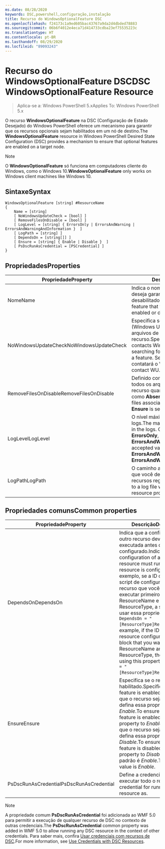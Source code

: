 ```yaml
---
ms.date: 08/28/2020
keywords: DSC,powershell,configuração,instalação
title: Recurso do WindowsOptionalFeature DSC
ms.openlocfilehash: f24173c1a9ed605bac43767a9da2d4dbded78883
ms.sourcegitcommit: 06b6f4012e4eca71d414733cdba23ef75535223c
ms.translationtype: HT
ms.contentlocale: pt-BR
ms.lasthandoff: 08/29/2020
ms.locfileid: "89093243"
---
```

# <a name="dsc-windowsoptionalfeature-resource"></a><span data-ttu-id="e6af5-103">Recurso do WindowsOptionalFeature DSC</span><span class="sxs-lookup"><span data-stu-id="e6af5-103">DSC WindowsOptionalFeature Resource</span></span>

> <span data-ttu-id="e6af5-104">Aplica-se a: Windows PowerShell 5.x</span><span class="sxs-lookup"><span data-stu-id="e6af5-104">Applies To: Windows PowerShell 5.x</span></span>

<span data-ttu-id="e6af5-105">O recurso **WindowsOptionalFeature** na DSC (Configuração de Estado Desejado) do Windows PowerShell oferece um mecanismo para garantir que os recursos opcionais sejam habilitados em um nó de destino.</span><span class="sxs-lookup"><span data-stu-id="e6af5-105">The **WindowsOptionalFeature** resource in Windows PowerShell Desired State Configuration (DSC) provides a mechanism to ensure that optional features are enabled on a target node.</span></span>

> [!NOTE]
> <span data-ttu-id="e6af5-106">O **WindowsOptionalFeature** só funciona em computadores cliente do Windows, como o Windows 10.</span><span class="sxs-lookup"><span data-stu-id="e6af5-106">**WindowsOptionalFeature** only works on Windows client machines like Windows 10.</span></span>

## <a name="syntax"></a><span data-ttu-id="e6af5-107">Sintaxe</span><span class="sxs-lookup"><span data-stu-id="e6af5-107">Syntax</span></span>

```Syntax
WindowsOptionalFeature [string] #ResourceName
{
    Name = [string]
    [ NoWindowsUpdateCheck = [bool] ]
    [ RemoveFilesOnDisable = [bool] ]
    [ LogLevel = [string] { ErrorsOnly | ErrorsAndWarning | ErrorsAndWarningAndInformation }  ]
    [ LogPath = [string] ]
    [ DependsOn = [string[]] ]
    [ Ensure = [string] { Enable | Disable }  ]
    [ PsDscRunAsCredential = [PSCredential] ]
}
```

## <a name="properties"></a><span data-ttu-id="e6af5-108">Propriedades</span><span class="sxs-lookup"><span data-stu-id="e6af5-108">Properties</span></span>

|<span data-ttu-id="e6af5-109">Propriedade</span><span class="sxs-lookup"><span data-stu-id="e6af5-109">Property</span></span> |<span data-ttu-id="e6af5-110">Descrição</span><span class="sxs-lookup"><span data-stu-id="e6af5-110">Description</span></span> |
|---|---|
|<span data-ttu-id="e6af5-111">Nome</span><span class="sxs-lookup"><span data-stu-id="e6af5-111">Name</span></span> |<span data-ttu-id="e6af5-112">Indica o nome do recurso que você deseja garantir que esteja habilitado ou desabilitado.</span><span class="sxs-lookup"><span data-stu-id="e6af5-112">Indicates the name of the feature that you want to ensure is enabled or disabled.</span></span> |
|<span data-ttu-id="e6af5-113">NoWindowsUpdateCheck</span><span class="sxs-lookup"><span data-stu-id="e6af5-113">NoWindowsUpdateCheck</span></span> |<span data-ttu-id="e6af5-114">Especifica se o DISM contata o WU (Windows Update) ao procurar os arquivos de origem para habilitar um recurso.</span><span class="sxs-lookup"><span data-stu-id="e6af5-114">Specifies whether DISM contacts Windows Update (WU) when searching for the source files to enable a feature.</span></span> <span data-ttu-id="e6af5-115">Se `$true`, o DISM não contatará o WU.</span><span class="sxs-lookup"><span data-stu-id="e6af5-115">If `$true`, DISM does not contact WU.</span></span> |
|<span data-ttu-id="e6af5-116">RemoveFilesOnDisable</span><span class="sxs-lookup"><span data-stu-id="e6af5-116">RemoveFilesOnDisable</span></span> |<span data-ttu-id="e6af5-117">Definido como `$true` para remover todos os arquivos associados ao recurso quando **Ensure** estiver definido como **Absent**.</span><span class="sxs-lookup"><span data-stu-id="e6af5-117">Set to `$true` to remove all files associated with the feature when **Ensure** is set to **Absent**.</span></span> |
|<span data-ttu-id="e6af5-118">LogLevel</span><span class="sxs-lookup"><span data-stu-id="e6af5-118">LogLevel</span></span> |<span data-ttu-id="e6af5-119">O nível máximo de saída mostrado nos logs.</span><span class="sxs-lookup"><span data-stu-id="e6af5-119">The maximum output level shown in the logs.</span></span> <span data-ttu-id="e6af5-120">Os valores aceitos são: **ErrorsOnly**, **ErrorsAndWarning** e **ErrorsAndWarningAndInformation**.</span><span class="sxs-lookup"><span data-stu-id="e6af5-120">The accepted values are: **ErrorsOnly**, **ErrorsAndWarning**, and **ErrorsAndWarningAndInformation**.</span></span> |
|<span data-ttu-id="e6af5-121">LogPath</span><span class="sxs-lookup"><span data-stu-id="e6af5-121">LogPath</span></span> |<span data-ttu-id="e6af5-122">O caminho até um arquivo de log em que você deseja que o provedor de recursos registre a operação.</span><span class="sxs-lookup"><span data-stu-id="e6af5-122">The path to a log file where you want the resource provider to log the operation.</span></span> |

## <a name="common-properties"></a><span data-ttu-id="e6af5-123">Propriedades comuns</span><span class="sxs-lookup"><span data-stu-id="e6af5-123">Common properties</span></span>

|<span data-ttu-id="e6af5-124">Propriedade</span><span class="sxs-lookup"><span data-stu-id="e6af5-124">Property</span></span> |<span data-ttu-id="e6af5-125">Descrição</span><span class="sxs-lookup"><span data-stu-id="e6af5-125">Description</span></span> |
|---|---|
|<span data-ttu-id="e6af5-126">DependsOn</span><span class="sxs-lookup"><span data-stu-id="e6af5-126">DependsOn</span></span> |<span data-ttu-id="e6af5-127">Indica que a configuração de outro recurso deve ser executada antes de ele ser configurado.</span><span class="sxs-lookup"><span data-stu-id="e6af5-127">Indicates that the configuration of another resource must run before this resource is configured.</span></span> <span data-ttu-id="e6af5-128">Por exemplo, se a ID do bloco de script de configuração do recurso que você deseja executar primeiro for ResourceName e seu tipo for ResourceType, a sintaxe para usar essa propriedade será `DependsOn = "[ResourceType]ResourceName"`.</span><span class="sxs-lookup"><span data-stu-id="e6af5-128">For example, if the ID of the resource configuration script block that you want to run first is ResourceName and its type is ResourceType, the syntax for using this property is `DependsOn = "[ResourceType]ResourceName"`.</span></span> |
|<span data-ttu-id="e6af5-129">Ensure</span><span class="sxs-lookup"><span data-stu-id="e6af5-129">Ensure</span></span> |<span data-ttu-id="e6af5-130">Especifica se o recurso está habilitado.</span><span class="sxs-lookup"><span data-stu-id="e6af5-130">Specifies whether the feature is enabled.</span></span> <span data-ttu-id="e6af5-131">Para garantir que o recurso seja habilitado, defina essa propriedade como _Enable_.</span><span class="sxs-lookup"><span data-stu-id="e6af5-131">To ensure that the feature is enabled, set this property to _Enable_.</span></span> <span data-ttu-id="e6af5-132">Para garantir que o recurso seja desabilitado, defina essa propriedade como _Disable_.</span><span class="sxs-lookup"><span data-stu-id="e6af5-132">To ensure that the feature is disabled, set the property to _Disable_.</span></span> <span data-ttu-id="e6af5-133">O valor padrão é _Enable_.</span><span class="sxs-lookup"><span data-stu-id="e6af5-133">The default value is _Enable_.</span></span> |
|<span data-ttu-id="e6af5-134">PsDscRunAsCredential</span><span class="sxs-lookup"><span data-stu-id="e6af5-134">PsDscRunAsCredential</span></span> |<span data-ttu-id="e6af5-135">Define a credencial para executar todo o recurso.</span><span class="sxs-lookup"><span data-stu-id="e6af5-135">Sets the credential for running the entire resource as.</span></span> |

> [!NOTE]
> <span data-ttu-id="e6af5-136">A propriedade comum **PsDscRunAsCredential** foi adicionada ao WMF 5.0 para permitir a execução de qualquer recurso de DSC no contexto de outras credenciais.</span><span class="sxs-lookup"><span data-stu-id="e6af5-136">The **PsDscRunAsCredential** common property was added in WMF 5.0 to allow running any DSC resource in the context of other credentials.</span></span> <span data-ttu-id="e6af5-137">Para saber mais, confira [Usar credenciais com recursos de DSC](../../../configurations/runasuser.md).</span><span class="sxs-lookup"><span data-stu-id="e6af5-137">For more information, see [Use Credentials with DSC Resources](../../../configurations/runasuser.md).</span></span>
